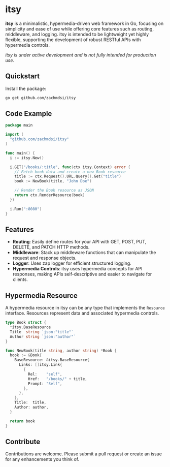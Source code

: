# itsy

**itsy** is a minimalistic, hypermedia-driven web framework in Go, focusing on simplicity and ease of use while offering core features such as routing, middleware, and logging. itsy is intended to be lightweight yet highly flexible, supporting the development of robust RESTful APIs with hypermedia controls.

_itsy is under active development and is not fully intended for production use._

## Quickstart

Install the package:

```bash
go get github.com/zachmdsi/itsy
```

## Code Example

```go
package main

import (
  "github.com/zachmdsi/itsy"
)

func main() {
  i := itsy.New()

  i.GET("/books/:title", func(ctx itsy.Context) error {
    // Fetch book data and create a new Book resource
    title := ctx.Request().URL.Query().Get("title")
    book := NewBook(title, "John Doe")

    // Render the Book resource as JSON
    return ctx.RenderResource(book)
  })

  i.Run(":8080")
}
```

## Features

- **Routing**: Easily define routes for your API with GET, POST, PUT, DELETE, and PATCH HTTP methods.
- **Middleware**: Stack up middleware functions that can manipulate the request and response objects.
- **Logger**: Uses zap logger for efficient structured logging.
- **Hypermedia Controls**: itsy uses hypermedia concepts for API responses, making APIs self-descriptive and easier to navigate for clients.

## Hypermedia Resource

A hypermedia resource in itsy can be any type that implements the `Resource` interface. Resources represent data and associated hypermedia controls.

```go
type Book struct {
  *itsy.BaseResource
  Title  string `json:"title"`
  Author string `json:"author"`
}

func NewBook(title string, author string) *Book {
  book := &Book{
    BaseResource: &itsy.BaseResource{
      Links: []itsy.Link{
        {
          Rel:    "self",
          Href:   "/books/" + title,
          Prompt: "Self",
        },
      },
    },
    Title:  title,
    Author: author,
  }

  return book
}

```

## Contribute

Contributions are welcome. Please submit a pull request or create an issue for any enhancements you think of.
